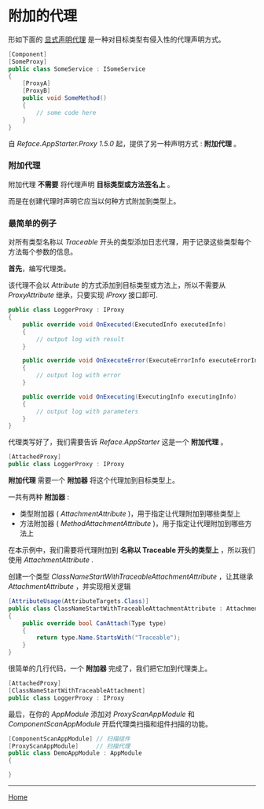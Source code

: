 # 附加的代理

形如下面的 [显式声明代理](./ProxyAttibute.md) 是一种对目标类型有侵入性的代理声明方式。

```csharp
[Component]
[SomeProxy]
public class SomeService : ISomeService
{
    [ProxyA]
    [ProxyB]
    public void SomeMethod()
    {
        // some code here
    }
}
```

自 *Reface.AppStarter.Proxy 1.5.0* 起，提供了另一种声明方式 : **附加代理** 。

### 附加代理

附加代理 **不需要** 将代理声明 **目标类型或方法签名上** 。

而是在创建代理时声明它应当以何种方式附加到类型上。

### 最简单的例子

对所有类型名称以 *Traceable* 开头的类型添加日志代理，用于记录这些类型每个方法每个参数的信息。

**首先**，编写代理类。

该代理不会以 *Attribute* 的方式添加到目标类型或方法上，所以不需要从 *ProxyAttribute* 继承，只要实现 *IProxy* 接口即可.
```csharp
public class LoggerProxy : IProxy
{
    public override void OnExecuted(ExecutedInfo executedInfo)
    {
        // output log with result
    }

    public override void OnExecuteError(ExecuteErrorInfo executeErrorInfo)
    {
        // output log with error
    }

    public override void OnExecuting(ExecutingInfo executingInfo)
    {
        // output log with parameters
    }
}
```

代理类写好了，我们需要告诉 *Reface.AppStarter* 这是一个 **附加代理** 。
```csharp
[AttachedProxy]
public class LoggerProxy : IProxy
```

**附加代理** 需要一个 **附加器** 将这个代理加到目标类型上。

一共有两种 **附加器** :
* 类型附加器 ( *AttachmentAttribute* )，用于指定让代理附加到哪些类型上
* 方法附加器 ( *MethodAttachmentAttribute* )，用于指定让代理附加到哪些方法上

在本示例中，我们需要将代理附加到 **名称以 Traceable 开头的类型上** ，所以我们使用 *AttachmentAttribute* .

创建一个类型 *ClassNameStartWithTraceableAttachmentAttribute* ，让其继承 *AttachmentAttribute* ，并实现相关逻辑
```csharp
[AttributeUsage(AttributeTargets.Class)]
public class ClassNameStartWithTraceableAttachmentAttribute : AttachmentAttribute
{
    public override bool CanAttach(Type type)
    {
        return type.Name.StartsWith("Traceable");
    }
}
```

很简单的几行代码，一个 **附加器** 完成了，我们把它加到代理类上。

```csharp
[AttachedProxy]
[ClassNameStartWithTraceableAttachment]
public class LoggerProxy : IProxy
```

最后，在你的 *AppModule* 添加对 *ProxyScanAppModule* 和 *ComponentScanAppModule* 开启代理类扫描和组件扫描的功能。

```csharp
[ComponentScanAppModule] // 扫描组件
[ProxyScanAppModule]     // 扫描代理
public class DemoAppModule : AppModule
{

}
```

---

[Home](../README.md)